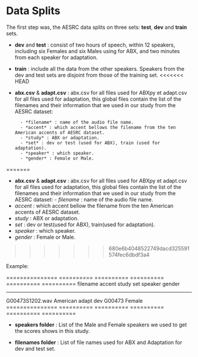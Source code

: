 **Data Splits**
===============

The first step was, the AESRC data splits on three sets: **test**, **dev** and **train** sets.
 
- **dev** and **test** : consist of two hours of speech, within 12 speakers, including six Females and six Males using for ABX, and two minutes from each speaker for adaptation. 
- **train** : include all the data from the other speakers. Speakers from the dev and test sets are disjoint from those of the training set.
<<<<<<< HEAD
- **abx.csv** & **adapt.csv** : abx.csv for all files used for ABXpy et adapt.csv for all files used for adaptation, this global files contain the list of the filenames and their information that we used in our study from the AESRC dataset:
        
        - *filename* : name of the audio file name.
        - *accent* : which accent bellows the filename from the ten American accents of AESRC dataset.
        - *study* : ABX or adaptation.
        - *set* : dev or test (used for ABX), train (used for adaptation).
        - *speaker* : which speaker.
        - *gender* : Female or Male.
=======
- **abx.csv** & **adapt.csv** : abx.csv for all files used for ABXpy et adapt.csv for all files used for adaptation, this global files contain the list of the filenames and their information that we used in our study from the AESRC dataset: - *filename* : name of the audio file name.
- *accent* : which accent bellow the filename from the ten American accents of AESRC dataset.
- *study* : ABX or adaptation.
- *set* : dev or test(used for ABX), train(used for adaptation).
- *speaker* : which speaker.
- *gender* : Female or Male.
>>>>>>> 680e6b4048522749dacd325591574fec6dbdf3a4
        
Example:
  
===============  ==========  ==========  ==========  ==========  ==========
    filename       accent       study       set        speaker    gender
---------------  ----------  ----------  ----------  ----------  ----------
G00473S1202.wav   American       adapt      dev         G00473    Female
===============  ==========  ==========  ==========  ==========  ==========

- **speakers folder** : List of the Male and Female speakers we used to get the scores shows in this study.

- **filenames folder** : List of file names used for ABX and Adaptation for dev and test set.
